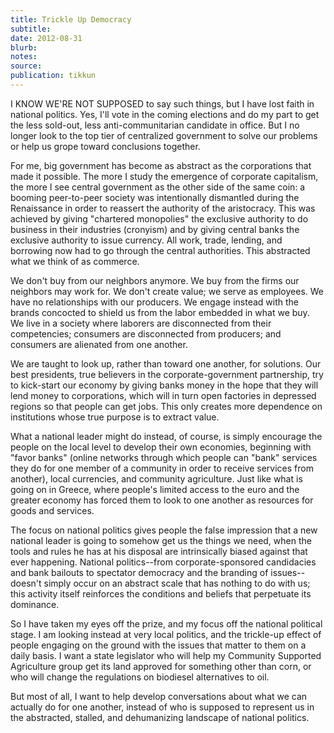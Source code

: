 ```yaml
---
title: Trickle Up Democracy
subtitle:
date: 2012-08-31
blurb:
notes:
source:
publication: tikkun
---
```


I KNOW WE'RE NOT SUPPOSED to say such things, but I have lost faith in national politics. Yes, I'll vote in the coming elections and do my part to get the less sold-out, less anti-communitarian candidate in office. But I no longer look to the top tier of centralized government to solve our problems or help us grope toward conclusions together.

For me, big government has become as abstract as the corporations that made it possible. The more I study the emergence of corporate capitalism, the more I see central government as the other side of the same coin: a booming peer-to-peer society was intentionally dismantled during the Renaissance in order to reassert the authority of the aristocracy. This was achieved by giving "chartered monopolies" the exclusive authority to do business in their industries (cronyism) and by giving central banks the exclusive authority to issue currency. All work, trade, lending, and borrowing now had to go through the central authorities. This abstracted what we think of as commerce.

We don't buy from our neighbors anymore. We buy from the firms our neighbors may work for. We don't create value; we serve as employees. We have no relationships with our producers. We engage instead with the brands concocted to shield us from the labor embedded in what we buy. We live in a society where laborers are disconnected from their competencies; consumers are disconnected from producers; and consumers are alienated from one another.

We are taught to look up, rather than toward one another, for solutions. Our best presidents, true believers in the corporate-government partnership, try to kick-start our economy by giving banks money in the hope that they will lend money to corporations, which will in turn open factories in depressed regions so that people can get jobs. This only creates more dependence on institutions whose true purpose is to extract value.

What a national leader might do instead, of course, is simply encourage the people on the local level to develop their own economies, beginning with "favor banks" (online networks through which people can "bank" services they do for one member of a community in order to receive services from another), local currencies, and community agriculture. Just like what is going on in Greece, where people's limited access to the euro and the greater economy has forced them to look to one another as resources for goods and services.

The focus on national politics gives people the false impression that a new national leader is going to somehow get us the things we need, when the tools and rules he has at his disposal are intrinsically biased against that ever happening. National politics--from corporate-sponsored candidacies and bank bailouts to spectator democracy and the branding of issues--doesn't simply occur on an abstract scale that has nothing to do with us; this activity itself reinforces the conditions and beliefs that perpetuate its dominance.

So I have taken my eyes off the prize, and my focus off the national political stage. I am looking instead at very local politics, and the trickle-up effect of people engaging on the ground with the issues that matter to them on a daily basis. I want a state legislator who will help my Community Supported Agriculture group get its land approved for something other than corn, or who will change the regulations on biodiesel alternatives to oil.

But most of all, I want to help develop conversations about what we can actually do for one another, instead of who is supposed to represent us in the abstracted, stalled, and dehumanizing landscape of national politics.
